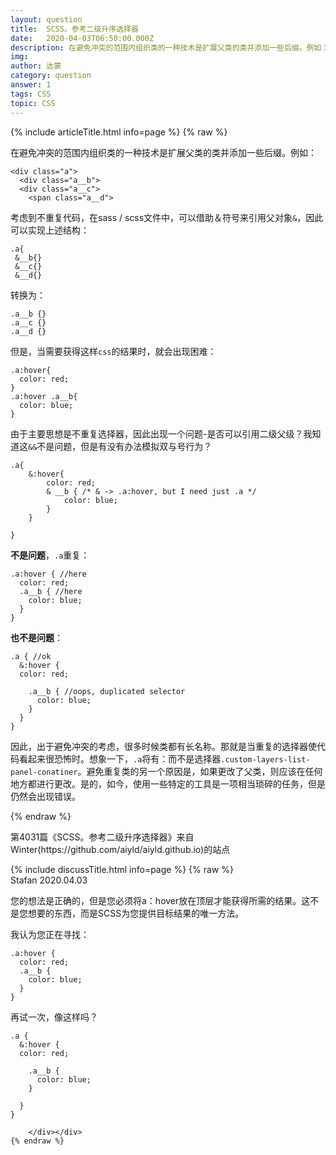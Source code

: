 ```yaml
---
layout: question
title:  SCSS。参考二级升序选择器
date:   2020-04-03T06:50:00.000Z
description: 在避免冲突的范围内组织类的一种技术是扩展父类的类并添加一些后缀。例如：<div class="a">  <div class="a__b">  <...
img: 
author: 达蒙
category: question
answer: 1
tags: CSS
topic: CSS
---
```

<div class="article-root">
  <div class="article">
    {% include articleTitle.html info=page %}
    {% raw %}
    <div class="article-content"><p><font style="vertical-align: inherit;"><font style="vertical-align: inherit;">在避免冲突的范围内组织类的一种技术是扩展父类的类并添加一些后缀。</font><font style="vertical-align: inherit;">例如：</font></font></p>

<pre><code>&lt;div class="a"&gt;<font></font>
  &lt;div class="a__b"&gt;<font></font>
  &lt;div class="a__c"&gt;<font></font>
    &lt;span class="a__d"&gt;<font></font>
</code></pre>

<p><font style="vertical-align: inherit;"><font style="vertical-align: inherit;">考虑到不重复代码，在sass / scss文件中，可以借助＆符号来引用父对象</font></font><code>&amp;</code><font style="vertical-align: inherit;"><font style="vertical-align: inherit;">，因此可以实现上述结构：</font></font></p>

<pre><code>.a{<font></font>
 &amp;__b{}<font></font>
 &amp;__c{}<font></font>
 &amp;__d{}<font></font>
</code></pre>

<p><font style="vertical-align: inherit;"><font style="vertical-align: inherit;">转换为：</font></font></p>

<pre><code>.a__b {}<font></font>
.a__c {}<font></font>
.a__d {}<font></font>
</code></pre>

<p><font style="vertical-align: inherit;"><font style="vertical-align: inherit;">但是，当需要获得这样</font></font><code>css</code><font style="vertical-align: inherit;"><font style="vertical-align: inherit;">的结果</font><font style="vertical-align: inherit;">时，就会出现困难</font><font style="vertical-align: inherit;">：</font></font></p>

<pre><code>.a:hover{<font></font>
  color: red;  <font></font>
}<font></font>
.a:hover .a__b{<font></font>
  color: blue;<font></font>
}<font></font>
</code></pre>

<p><font style="vertical-align: inherit;"><font style="vertical-align: inherit;">由于主要思想是不重复选择器，因此出现一个问题-是否可以引用二级父级？</font><font style="vertical-align: inherit;">我知道这</font></font><code>&amp;&amp;</code><font style="vertical-align: inherit;"><font style="vertical-align: inherit;">不是问题，但是有没有办法模拟双与号行为？</font></font></p>

<pre><code>.a{<font></font>
    &amp;:hover{<font></font>
        color: red;<font></font>
        &amp; __b { /* &amp; -&gt; .a:hover, but I need just .a */<font></font>
            color: blue;<font></font>
        }<font></font>
    }<font></font>
<font></font>
}<font></font>
</code></pre>

<p><strong><font style="vertical-align: inherit;"><font style="vertical-align: inherit;">不是问题</font></font></strong><font style="vertical-align: inherit;"><font style="vertical-align: inherit;">，</font></font><code>.a</code><font style="vertical-align: inherit;"><font style="vertical-align: inherit;">重复：</font></font></p>

<pre><code>.a:hover { //here<font></font>
  color: red;<font></font>
  .a__b { //here<font></font>
    color: blue;<font></font>
  }<font></font>
}<font></font>
</code></pre>

<p><strong><font style="vertical-align: inherit;"><font style="vertical-align: inherit;">也不是问题</font></font></strong><font style="vertical-align: inherit;"><font style="vertical-align: inherit;">：</font></font></p>

<pre><code>.a { //ok<font></font>
  &amp;:hover {<font></font>
  color: red;<font></font>
<font></font>
    .a__b { //oops, duplicated selector<font></font>
      color: blue;<font></font>
    }<font></font>
  }<font></font>
}<font></font>
</code></pre>

<p><font style="vertical-align: inherit;"><font style="vertical-align: inherit;">因此，出于避免冲突的考虑，很多时候类都有长名称。</font><font style="vertical-align: inherit;">那就是当重复的选择器使代码看起来很恐怖时。</font><font style="vertical-align: inherit;">想象一下，</font></font><code>.a</code><font style="vertical-align: inherit;"><font style="vertical-align: inherit;">将有：</font><font style="vertical-align: inherit;">而不是</font><font style="vertical-align: inherit;">选择器</font></font><code>.custom-layers-list-panel-conatiner</code><font style="vertical-align: inherit;"><font style="vertical-align: inherit;">。</font><font style="vertical-align: inherit;">避免重复类的另一个原因是，如果更改了父类，则应该在任何地方都进行更改。</font><font style="vertical-align: inherit;">是的，如今，使用一些特定的工具是一项相当琐碎的任务，但是仍然会出现错误。</font></font></p></div>
    {% endraw %}
  </div>
  <p class="winter_mark">第4031篇《SCSS。参考二级升序选择器》来自Winter(https://github.com/aiyld/aiyld.github.io)的站点</p>
  <div class="discuss-wrapper">
    {% include discussTitle.html info=page %}
    {% raw %}
    <div class="discuss-item">
        <div class="discuss-parent">
          <div class="discuss-meta">
            <span class="discuss-user">Stafan</span>
            <span class="discuss-time">2020.04.03</span>
          </div>
          <div class="discuss-comment"><p><font style="vertical-align: inherit;"><font style="vertical-align: inherit;">您的想法是正确的，但是您必须将a：hover放在顶层才能获得所需的结果。</font><font style="vertical-align: inherit;">这不是您想要的东西，而是SCSS为您提供目标结果的唯一方法。</font></font></p>

<p><font style="vertical-align: inherit;"><font style="vertical-align: inherit;">我认为您正在寻找：</font></font></p>

<pre><code>.a:hover {<font></font>
  color: red;<font></font>
  .a__b {<font></font>
    color: blue;<font></font>
  }<font></font>
}<font></font>
</code></pre>

<p><font style="vertical-align: inherit;"><font style="vertical-align: inherit;">再试一次，像这样吗？</font></font></p>

<pre><code>.a {<font></font>
  &amp;:hover {<font></font>
  color: red;<font></font>
<font></font>
    .a__b {<font></font>
      color: blue;<font></font>
    }<font></font>
<font></font>
  }<font></font>
}<font></font>
</code></pre></div>
        </div></div>
    {% endraw %}
  </div>
<div>
